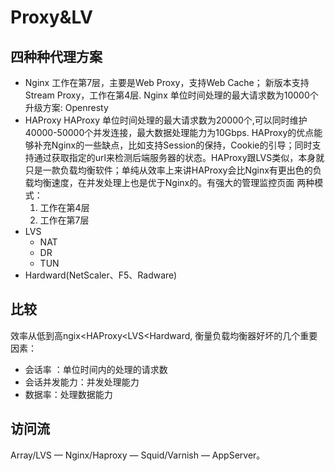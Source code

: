 # Proxy&LV
## 四种种代理方案
- Nginx
    工作在第7层，主要是Web Proxy，支持Web Cache； 新版本支持Stream Proxy，工作在第4层.
    Nginx 单位时间处理的最大请求数为10000个
    升级方案: Openresty
- HAProxy
    HAProxy 单位时间处理的最大请求数为20000个,可以同时维护40000-50000个并发连接，最大数据处理能力为10Gbps. HAProxy的优点能够补充Nginx的一些缺点，比如支持Session的保持，Cookie的引导；同时支持通过获取指定的url来检测后端服务器的状态。HAProxy跟LVS类似，本身就只是一款负载均衡软件；单纯从效率上来讲HAProxy会比Nginx有更出色的负载均衡速度，在并发处理上也是优于Nginx的。有强大的管理监控页面
    两种模式：
    1. 工作在第4层
    2. 工作在第7层
- LVS
    - NAT
    - DR
    - TUN
- Hardward(NetScaler、F5、Radware)
## 比较
效率从低到高ngix<HAProxy<LVS<Hardward, 衡量负载均衡器好坏的几个重要因素： 
- 会话率 ：单位时间内的处理的请求数 
- 会话并发能力：并发处理能力 
- 数据率：处理数据能力 
## 访问流
Array/LVS — Nginx/Haproxy — Squid/Varnish — AppServer。